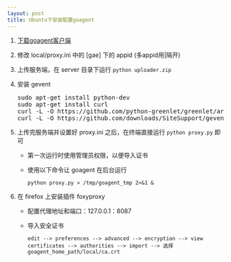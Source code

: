 ```yaml
---
layout: post
title: Ubuntu下安装配置goagent
---
```

1.	[下载goagent客户端](https://code.google.com/p/goagent/)
2.	修改 local/proxy.ini 中的 [gae] 下的 appid (多appid用|隔开)
3.	上传服务端，在 server 目录下运行 `python uploader.zip`
4.	安装 gevent

	<pre class="pre-scrollable">
	sudo apt-get install python-dev
	sudo apt-get install curl
	curl -L -O https://github.com/python-greenlet/greenlet/archive/0.4.0.tar.gz && tar xvzpf 0.4.0.tar.gz && cd greenlet-0.4.0 && sudo python setup.py install
	curl -L -O https://github.com/downloads/SiteSupport/gevent/gevent-1.0rc2.tar.gz && tar xvzpf gevent-1.0rc2.tar.gz && cd gevent-1.0rc2 && sudo python setup.py install 
	</pre>

5.	上传完服务端并设置好 proxy.ini 之后，在终端直接运行 `python proxy.py` 即可
	-	第一次运行时使用管理员权限，以便导入证书
	-	使用以下命令让 goagent 在后台运行

			python proxy.py > /tmp/goagent_tmp 2>&1 &

6.	在 firefox 上安装插件 foxyproxy
	-	配置代理地址和端口：127.0.0.1：8087
	-	导入安全证书
		
			edit --> preferences --> advanced --> encryption --> view certificates --> authorities --> import --> 选择 goagent_home_path/local/ca.crt
